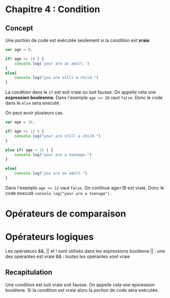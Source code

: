 # Chapitre 4 : Condition

## Concept

Une portion de code est exécutée seulement si la condition est **vraie**.

```js
var age = 8;

if( age >= 18 ) {
	console.log('your are an adult.')
}
else{
	console.log("you are still a child.")
}
```

La condition dans le `if` est soit vraie ou soit fausse. 
On appelle cela une **expression booléenne**. Dans l'exemple `age >= 18` vaut `false`. Donc le code dans le `else` sera executé.

On peut avoir plusieurs cas.

```js
var age = 16;

if( age <= 12 ) {
	console.log("your are still a child.")
}

else if( age < 18 ) {
	console.log("your are a teenage.")
}

else{
	console.log("you are an adult.")
}
```
Dans l'exemple `age >= 12` vaut `false`. On continue age<18 est vraie. Donc le code executé `console.log("your are a teenage")` .



# Opérateurs de comparaison

# Opérateurs logiques

Les opérateurs &&, || et ! sont utilisés dans les expressions booléene
|| : une des opérantes est vraie
&& : toutes les opérantes sont vraie 

## Recapitulation

Une condition est soit vraie soit fausse. On appelle cela une epxression booléene. Si la condition est vraie alors la portion de code sera exécutée.






